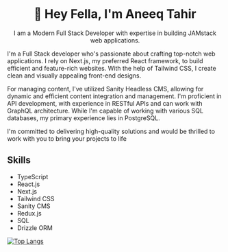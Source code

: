 <h1 align="center">👋 Hey Fella, I'm Aneeq Tahir</h1>

<p align="center">I am a Modern Full Stack Developer with expertise in building JAMstack web applications.</p>   

I'm a Full Stack developer who's passionate about crafting top-notch web applications. I rely on Next.js, my preferred React framework, to build efficient and feature-rich websites. With the help of Tailwind CSS, I create clean and visually appealing front-end designs.

For managing content, I've utilized Sanity Headless CMS, allowing for dynamic and efficient content integration and management. I'm proficient in API development, with experience in  RESTful APIs and can work with GraphQL architecture. While I'm capable of working with various SQL databases, my primary experience lies in PostgreSQL.

I'm committed to delivering high-quality solutions and would be thrilled to work with you to bring your projects to life

<h2>Skills</h2>

- TypeScript
- React.js
- Next.js
- Tailwind CSS
- Sanity CMS
- Redux.js
- SQL
- Drizzle ORM

[![Top Langs](https://github-readme-stats.vercel.app/api/top-langs/?username=Aneeq-Tahir&theme=dracula)](https://github.com/Aneeq-Tahir/github-readme-stats)
<!--
**Aneeq-Tahir/Aneeq-Tahir** is a ✨ _special_ ✨ repository because its `README.md` (this file) appears on your GitHub profile.

Here are some ideas to get you started:

- 🔭 I’m currently working on ...
- 🌱 I’m currently learning ...
- 👯 I’m looking to collaborate on ...
- 🤔 I’m looking for help with ...
- 💬 Ask me about ...
- 📫 How to reach me: ...
- 😄 Pronouns: ...
- ⚡ Fun fact: ...
-->
